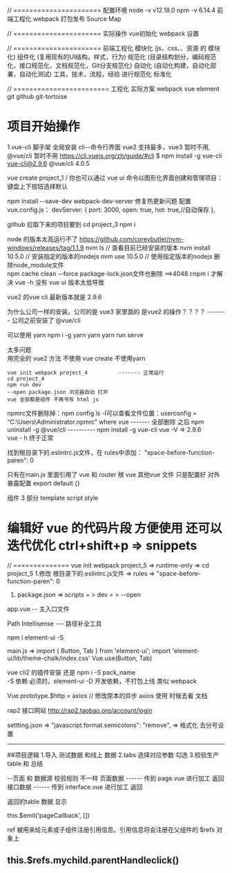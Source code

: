 // ======================
配置环境
node -v
v12.18.0
npm -v
6.14.4
前端工程化
webpack
打包发布
Source Map

// ======================
实际操作
vue初始化
webpack 设置


// ======================
前端工程化
模块化 (js、css、、资源 的 模块化)
组件化 (复用现有的UI结构，样式，行为)
规范化 (目录结构划分，编码规范化，接口规范化，文档规范化，Git分支规范化)
自动化 (自动化构建，自动化部署，自动化测试)
工具，技术，流程，经验  进行规范化 标准化

// ========================
工程化 实际方案
webpack
vue
element
git  github git-tortoise

# 项目开始操作
1.vue-cli 脚手架 全局安装    cli--命令行界面
vue2 支持最多，vue3 暂时不用, @vue/cli 暂时不用
https://cli.vuejs.org/zh/guide/#cli
$ npm install -g vue-cli
 vue-cli@2.9.6   @vue/cli 4.0.5

 vue create project_1     /   你也可以通过 vue ui 命令以图形化界面创建和管理项目：
 键盘上下按钮选择默认

 npm install --save-dev webpack-dev-server
 修复热更新问题  配置 vue.config.js：   devServer: { port: 3000, open: true, hot: true,//自动保存 },

 github 拉取下来的项目要到 cd project_3  npm i

 node 的版本太高运行不了  https://github.com/coreybutler/nvm-windows/releases/tag/1.1.9
 nvm ls   // 查看目前已经安装的版本
 nvm install 10.5.0  // 安装指定的版本的nodejs
 nvm use 10.5.0  // 使用指定版本的nodejs
删除node_module文件   
npm cache clean --force       package-lock.json文件也删除     ==>4048
cnpm i   才解决
vue -h   没有 vue ui 版本太低导致



vue2 的vue cli 最新版本就是 2.9.6

为什么公司一样的安装，公司的是 vue3   家里面的 是vue2 的操作？？？？  ------- 公司之前安装了 @vue/cli

可以使用 yarn 
npm i -g yarn
yarn      yarn run serve

太多问题  
用完全的 vue2 方法 不使用 vue create   不使用yarn

    vue init webpack project_4          ------- 正常运行
    cd project_4 
    npm run dev 
    --open package.json 浏览器自动 打开
    vue 全部都是组件 不再书写 html js


  npmrc文件删除掉：npm config ls -l可以查看文件位置：userconfig = “C:\Users\Administrator\.npmrc”
  where vue  ------- 全部删除 之后 npm uninstall -g @vue/cli   ---------- npm install -g vue-cli
  vue -V   => 2.9.6   
  vue - h   终于正常


  找到根目录下的.eslintrc.js文件，在 rules中添加：
"space-before-function-paren": 0 

  只有在main.js  里面引用了 vue 和 router  根 vue  其他vue 文件 只是配置好 对外暴露配置
  export default {}

  组件 3 部分  template script  style


  # 编辑好 vue 的代码片段 方便使用 还可以迭代优化 ctrl+shift+p => snippets

  // ==============
  vue init webpack project_5   => runtime-only => cd project_5
  1.修改 根目录下的.eslintrc.js文件  => rules =>  "space-before-function-paren": 0

1. package.json => scripts = > dev = > --open

  app.vue -- 主入口文件

  Path Intellisense  --- 路径补全工具

  npm i element-ui -S

  main.js => 
  import { Button, Tab } from 'element-ui';
  import 'element-ui/lib/theme-chalk/index.css'
  Vue.use(Button, Tab)

  vue cli2 的插件安装 
  还是 npm i -S pack_name  
  -S 依赖 必须的，element-ui
  -D 开发依赖，不打包上线 类似 webpack

  Vue.prototype.$http = axios  // 修改原本的异步
  axios 使用 时候去看 文档

  rap2 接口网站 http://rap2.taobao.org/account/login


  settting.json => "javascript.format.semicolons": "remove",  => 格式化 去分号设置 

  ---
  ##项目逻辑
  1.导入 测试数据 和线上 数据
  2.tabs 选择对应参数 勾选
  3.校验生产 table 和 总结

  --页面 和 数据源 校验规则 不一样
  页面数据 ------ 传到 page.vue      进行加工 返回 
  接口数据 ------ 传到 interface.vue 进行加工 返回 

  返回的table 数据 显示

  this.$emit('pageCallback', [])

  ref 被用来给元素或子组件注册引用信息。引用信息将会注册在父组件的 $refs 对象上

   this.$refs.mychild.parentHandleclick()
  ---